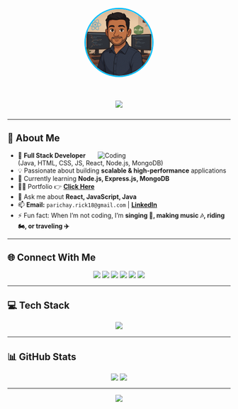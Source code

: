 <!-- Avatar -->
<p align="center">
  <img src="img/avatar.png" alt="Parichay Avatar" width="150" style="border-radius:50%; border: 3px solid #00bfff;" />
</p>

<!-- Typing Animation -->
<h1 align="center">
  <img src="https://readme-typing-svg.herokuapp.com?size=28&duration=3500&color=00BFFF&center=true&vCenter=true&width=800&lines=Hi+👋,+I'm+Parichay+Dutta+Biswas;Full+Stack+Web+Developer+💻;Java+%26+MERN+Stack+Enthusiast;Problem+Solver+%26+Tech+Lover" />
</h1>

---

## 💫 About Me
<img align="right" src="https://media.giphy.com/media/qgQUggAC3Pfv687qPC/giphy.gif" alt="Coding" width="300"/>

- 🚀 **Full Stack Developer** (Java, HTML, CSS, JS, React, Node.js, MongoDB)  
- 💡 Passionate about building **scalable & high-performance** applications  
- 🌱 Currently learning **Node.js, Express.js, MongoDB**  
- 👨‍💻 Portfolio 👉 [**Click Here**](https://portfolio-eight-smoky-73.vercel.app/)  
- 💬 Ask me about **React, JavaScript, Java**  
- 📫 **Email:** `parichay.rick18@gmail.com` | **[LinkedIn](https://linkedin.com/in/parichay-dutta-biswas-0a40191b5)**  
- ⚡ Fun fact: When I’m not coding, I’m **singing 🎤, making music 🎶, riding 🏍, or traveling ✈**  

---

## 🌐 Connect With Me
<p align="center">
<a href="https://www.leetcode.com/parichay1811"><img src="https://skillicons.dev/icons?i=leetcode" width="48"/></a>
<a href="https://www.hackerrank.com/parichay_rick18"><img src="https://skillicons.dev/icons?i=hackerrank" width="48"/></a>
<a href="https://linkedin.com/in/parichay-dutta-biswas-0a40191b5"><img src="https://skillicons.dev/icons?i=linkedin" width="48"/></a>
<a href="https://fb.com/parichay.duttabiswas.1811"><img src="https://skillicons.dev/icons?i=facebook" width="48"/></a>
<a href="https://instagram.com/parichayduttabiswasofficial"><img src="https://skillicons.dev/icons?i=instagram" width="48"/></a>
<a href="https://www.youtube.com/@Parichay1811"><img src="https://skillicons.dev/icons?i=youtube" width="48"/></a>
</p>

---

## 💻 Tech Stack
<p align="center">
<img src="https://skillicons.dev/icons?i=html,css,js,react,nodejs,express,mongodb,java,python,mysql,git,docker,c,cpp&theme=dark" />
</p>

---

## 📊 GitHub Stats
<p align="center">
  <img src="https://github-readme-stats.vercel.app/api?username=parichay1811&show_icons=true&theme=tokyonight" height="165"/>
  <img src="https://github-readme-streak-stats.herokuapp.com/?user=parichay1811&theme=tokyonight" height="165"/>
</p>

---

<p align="center">
  <img src="https://media.giphy.com/media/VTtANKl0beDFQRLDTh/giphy.gif" width="300"/>
</p>
